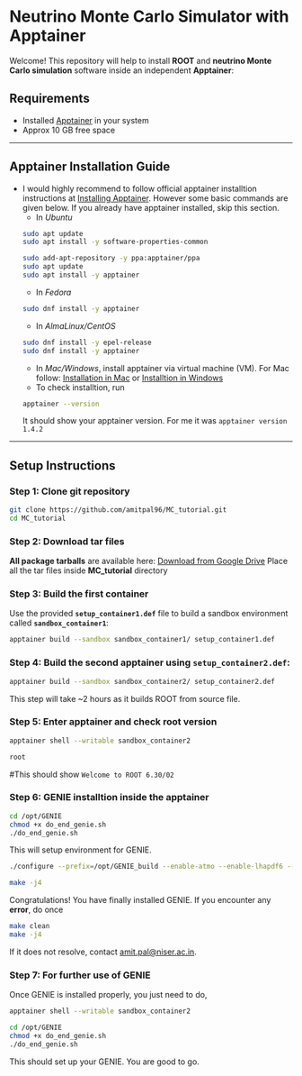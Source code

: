 #  Neutrino Monte Carlo Simulator with Apptainer

Welcome! 
This repository will help to install **ROOT** and **neutrino Monte Carlo simulation** software inside an independent **Apptainer**:

## Requirements

   - Installed [Apptainer](https://apptainer.org/) in your system
   - Approx 10 GB free space

---
## Apptainer Installation Guide
- I would highly recommend to follow official apptainer installtion instructions at [Installing Apptainer](https://apptainer.org/docs/admin/1.4/installation.html). However some basic commands are given below. If you already have apptainer installed, skip this section.
  - In *Ubuntu*
  ```bash
  sudo apt update
  sudo apt install -y software-properties-common
  ```
  ```bash
  sudo add-apt-repository -y ppa:apptainer/ppa
  sudo apt update
  sudo apt install -y apptainer
  ```
  - In *Fedora*
  ```bash
  sudo dnf install -y apptainer
  ```
  - In *AlmaLinux/CentOS*
  ```bash
  sudo dnf install -y epel-release
  sudo dnf install -y apptainer
  ```
  - In *Mac/Windows*, install apptainer via virtual machine (VM). For Mac follow: [Installation in Mac](https://apptainer.org/docs/admin/1.4/installation.html#mac) or [Installtion in Windows](https://apptainer.org/docs/admin/1.4/installation.html#windows)
  - To check installtion, run
  ```bash
  apptainer --version
  ```
  It should show your apptainer version. For me it was `apptainer version 1.4.2`
---

##  Setup Instructions

### **Step 1: Clone git repository**
```bash
git clone https://github.com/amitpal96/MC_tutorial.git
cd MC_tutorial
```

### **Step 2: Download tar files**
**All package tarballs** are available here:
 [Download from Google Drive](https://drive.google.com/drive/u/2/folders/1n6KGQXpvhwNZMwsl38GaIteWHjbj1sKn)
 Place all the tar files inside **MC_tutorial** directory

### **Step 3: Build the first container**
Use the provided **`setup_container1.def`** file to build a sandbox environment called **`sandbox_container1`**:

```bash
apptainer build --sandbox sandbox_container1/ setup_container1.def
```

### **Step 4: Build the second apptainer using **`setup_container2.def`**:**

```bash
apptainer build --sandbox sandbox_container2/ setup_container2.def
```
This step will take ~2 hours as it builds ROOT from source file.


### **Step 5: Enter apptainer and check root version**

```bash
apptainer shell --writable sandbox_container2
```
```bash
root
```
#This should show `Welcome to ROOT 6.30/02`

### **Step 6: GENIE installtion inside the apptainer**

```bash
cd /opt/GENIE
chmod +x do_end_genie.sh
./do_end_genie.sh
```
This will setup environment for GENIE.

```bash
./configure --prefix=/opt/GENIE_build --enable-atmo --enable-lhapdf6 --with-lhapdf6-lib=/opt/lhapdf_install/lib --with-lhapdf6-inc=/opt/lhapdf_install/include --with-log4cpp-inc=/opt/log4cpp_install/include --with-log4cpp-lib=/opt/log4cpp_install/lib --with-pythia6-lib=/opt/pythia/v6_428/lib --with-pythia6-inc=/opt/pythia/v6_428/inc --with-libxml2-lib=/opt/libxml2_install/lib with-libxml2-inc=/opt/libxml2_install/include/libxml2
```
```bash
make -j4
```

Congratulations! You have finally installed GENIE. If you encounter any **error**, do once
```bash
make clean
make -j4
```
If it does not resolve, contact amit.pal@niser.ac.in.


### **Step 7: For further use of GENIE**

Once GENIE is installed properly, you just need to do,
```bash
apptainer shell --writable sandbox_container2
```
```bash
cd /opt/GENIE
chmod +x do_end_genie.sh
./do_end_genie.sh
```
This should set up your GENIE. You are good to go.

